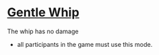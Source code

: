 # [Gentle Whip](https://spelunky.fyi/mods/m/gentle-whip/)

The whip has no damage
- all participants in the game must use this mode.
